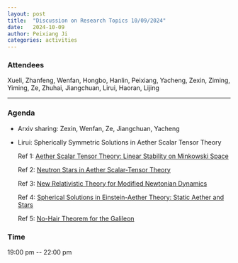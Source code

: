```yaml
---
layout: post
title:  "Discussion on Research Topics 10/09/2024"
date:   2024-10-09
author: Peixiang Ji
categories: activities
---
```


### Attendees

Xueli, Zhanfeng, Wenfan, Hongbo, Hanlin, Peixiang, Yacheng, Zexin, Ziming, Yiming, Ze, Zhuhai, Jiangchuan, Lirui, Haoran, Lijing

---

### Agenda

- Arxiv sharing: Zexin, Wenfan, Ze, Jiangchuan, Yacheng

- Lirui: Spherically Symmetric Solutions in Aether Scalar Tensor Theory

  Ref 1: [Aether Scalar Tensor Theory: Linear Stability on Minkowski Space](https://doi.org/10.1103/PhysRevD.106.104041)

  Ref 2: [Neutron Stars in Aether Scalar-Tensor Theory](https://journals.aps.org/prd/abstract/10.1103/PhysRevD.110.084019)

  Ref 3: [New Relativistic Theory for Modified Newtonian Dynamics](https://doi.org/10.1103/PhysRevLett.127.161302)

  Ref 4: [Spherical Solutions in Einstein-Aether Theory: Static Aether and Stars](https://iopscience.iop.org/article/10.1088/0264-9381/23/18/008)

  Ref 5: [No-Hair Theorem for the Galileon](https://doi.org/10.1103/PhysRevLett.110.241104)
    
### Time

19:00 pm -- 22:00 pm
